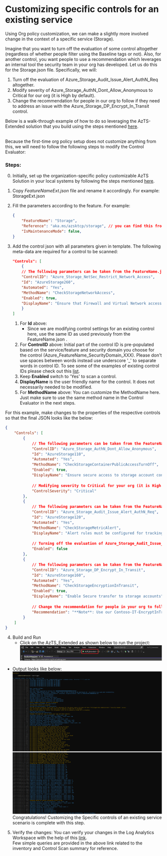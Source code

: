 # Customizing specific controls for an existing service

Using Org policy customization, we can make a slightly more involved change in the context of a specific service (Storage).

Imagine that you want to turn off the evaluation of some control altogether (regardless of whether people filter using the Baseline tags or not). Also, for another control, you want people to use a recommendation which leverages an internal tool the security team in your org has developed. Let us do this for the Storage.json file. Specifically, we will:

1. Turn off the evaluation of Azure_Storage_Audit_Issue_Alert_AuthN_Req altogether.
2. Modify severity of Azure_Storage_AuthN_Dont_Allow_Anonymous to Critical for our org (it is High by default).
3. Change the recommendation for people in our org to follow if they need to address an issue with the Azure_Storage_DP_Encrypt_In_Transit control.

Below is a walk-through example of how to do so leveraging the AzTS-Extended solution that you build using the steps mentioned [here](./SettingUpSolution.md).

<br/>Because the first-time org policy setup does not customize anything from this, we will need to follow the following steps to modify the Control Evaluator:

### Steps:
0.  Initially, set up the organization-specific policy customizable AzTS Solution in your local systems by following the steps mentioned [here](./SettingUpSolution.md).
1.  Copy _FeatureNameExt.json_ file and rename it accordingly. For example: StorageExt.json
2.  Fill the parameters according to the feature. For example: 
    ``` JSON
    {
        "FeatureName": "Storage",
        "Reference": "aka.ms/azsktcp/storage", // you can find this from the FeatureName.json as well
        "IsMaintenanceMode": false,
    }
    ```
3.  Add the control json with all parameters given in template. The following meta-data are required for a control to be scanned:
    ``` JSON
    "Controls": [
        {
        // The following parameters can be taken from the FeatureName.json directly as there will no change in them for the scope of this scenario. 
        "ControlID": "Azure_Storage_NetSec_Restrict_Network_Access",
        "Id": "AzureStorage260",
        "Automated": "Yes",
        "MethodName": "CheckStorageNetworkAccess",
        "Enabled": true,
        "DisplayName": "Ensure that Firewall and Virtual Network access is granted to a minimal set of trusted origins"
        }
    ]
    ```

    1. For **Id** above: 
        * Since we are modifying control settings for an existing control here, use the same ID as used previously from the FeatureName.json . 
    2. For **ControlID** above: Initial part of the control ID is pre-populated based on the service/feature and security domain you choose for the control (Azure_FeatureName_SecurityDomain_XXX). Please don't use spaces between words instead use underscore '_' to separate words in control ID. To see some of the examples of existing control IDs please check out this [list](https://github.com/azsk/AzTS-docs/tree/main/Control%20coverage#azure-services-supported-by-azts).
    3. Keep **Enabled** switch to 'Yes' to scan a control.
    4. **DisplayName** is the user friendly name for the control. It does not necessarily needed to be modified.
    5. For **MethodName** above: You can customize the MethodName here. Just make sure to use the same method name in the Control Evaluator in the next steps.

For this example, make changes to the properties of the respective controls so that the final JSON looks like the below:
``` JSON
{
    "Controls": [
        {
            // The following parameters can be taken from the FeatureName.json directly as there will no change in them for the scope of this scenario. 
            "ControlID": "Azure_Storage_AuthN_Dont_Allow_Anonymous",
            "Id": "AzureStorage110",
            "Automated": "Yes",
            "MethodName": "CheckStorageContainerPublicAccessTurnOff",
            "Enabled": true,
            "DisplayName": "Ensure secure access to storage account containers.",

            // Modifying severity to Critical for your org (it is High by default)
            "ControlSeverity": "Critical"
        },
        {
            // The following parameters can be taken from the FeatureName.json directly as there will no change in them for the scope of this scenario. 
            "ControlID": "Azure_Storage_Audit_Issue_Alert_AuthN_Req",
            "Id": "AzureStorage120",
            "Automated": "Yes",
            "MethodName": "CheckStorageMetricAlert",
            "DisplayName": "Alert rules must be configured for tracking anonymous activity",

            // Turning off the evaluation of Azure_Storage_Audit_Issue_Alert_AuthN_Req altogether
            "Enabled": false
        },
        {
            // The following parameters can be taken from the FeatureName.json directly as there will no change in them for the scope of this scenario. 
            "ControlID": "Azure_Storage_DP_Encrypt_In_Transit",
            "Id": "AzureStorage160",
            "Automated": "Yes",
            "MethodName": "CheckStorageEncryptionInTransit",
            "Enabled": true,
            "DisplayName": "Enable Secure transfer to storage accounts",

            // Change the recommendation for people in your org to follow which leverages an internal tool the security team in your org has developed
            "Recommendation": "**Note**: Use our Contoso-IT-EncryptInTransit.ps1 tool for this!"
        }
    ]
}
```

4. Build and Run
   - Click on the AzTS_Extended as shown below to run the project: <br />
      ![Build Step 1](../../Images/06_OrgPolicy_Setup_BuildStep.png)<br/>
<!-- TODO Add the SubscriptionCore file EXT added log -->
   - Output looks like below:<br/>
      ![Run Output](../../Images/06_OrgPolicy_Setup_RunStep1.png)<br />
      ![Run Output](../../Images/06_OrgPolicy_Setup_RunStep2.png)
   Congratulations! Customizing the Specific controls of an existing service scenario is complete with this step.

5. Verify the changes:
 You can verify your changes in the Log Analytics Workspace with the help of this [link](https://github.com/azsk/AzTS-docs/tree/main/01-Setup%20and%20getting%20started#4-log-analytics-visualization).
 <br/> Few simple queries are provided in the above link related to the inventory and Control Scan summary for reference.
